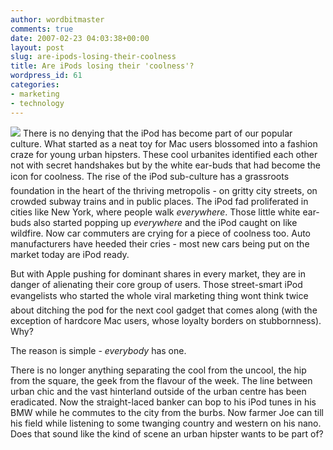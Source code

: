 ```yaml
---
author: wordbitmaster
comments: true
date: 2007-02-23 04:03:38+00:00
layout: post
slug: are-ipods-losing-their-coolness
title: Are iPods losing their 'coolness'?
wordpress_id: 61
categories:
- marketing
- technology
---
```





![](http://wordbit.freehostia.com/wp-content/uploads/2007/02/WindowsLiveWriter/b793f8ee0c3e_118F8/Farmer_iPod_sm_thumb%5B6%5D.gif) There is no denying that the iPod has become part of our popular culture. What started as a neat toy for Mac users blossomed into a fashion craze for young urban hipsters. These cool urbanites identified each other not with secret handshakes but by the white ear-buds that had become the icon for coolness. The rise of the iPod sub-culture has a grassroots foundation in the heart of the thriving metropolis - on gritty city streets, on crowded subway trains and in public places. The iPod fad proliferated in cities like New York, where people walk _everywhere_. Those little white ear-buds also started popping up _everywhere_ and the iPod caught on like wildfire. Now car commuters are crying for a piece of coolness too. Auto manufacturers have heeded their cries - most new cars being put on the market today are iPod ready.




But with Apple pushing for dominant shares in every market, they are in danger of alienating their core group of users. <!-- more -->Those street-smart iPod evangelists who started the whole viral marketing thing wont think twice about ditching the pod for the next cool gadget that comes along (with the exception of hardcore Mac users, whose loyalty borders on stubbornness). Why?




The reason is simple - _everybody_ has one.




There is no longer anything separating the cool from the uncool, the hip from the square, the geek from the flavour of the week. The line between urban chic and the vast hinterland outside of the urban centre has been eradicated. Now the straight-laced banker can bop to his iPod tunes in his BMW while he commutes to the city from the burbs. Now farmer Joe can till his field while listening to some twanging country and western on his nano. Does that sound like the kind of scene an urban hipster wants to be part of? 



